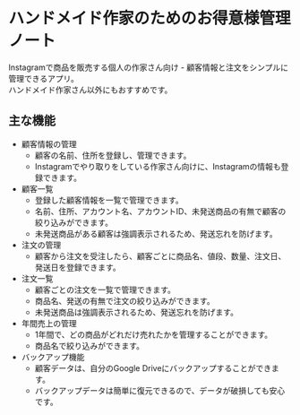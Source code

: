# ハンドメイド作家のためのお得意様管理ノート

Instagramで商品を販売する個人の作家さん向け - 顧客情報と注文をシンプルに管理できるアプリ。  
ハンドメイド作家さん以外にもおすすめです。

## 主な機能

- 顧客情報の管理
  - 顧客の名前、住所を登録し、管理できます。
  - Instagramでやり取りをしている作家さん向けに、Instagramの情報も登録できます。
- 顧客一覧
  - 登録した顧客情報を一覧で管理できます。
  - 名前、住所、アカウント名、アカウントID、未発送商品の有無で顧客の絞り込みができます。
  - 未発送商品がある顧客は強調表示されるため、発送忘れを防げます。
- 注文の管理
  - 顧客から注文を受注したら、顧客ごとに商品名、値段、数量、注文日、発送日を登録できます。
- 注文一覧
  - 顧客ごとの注文を一覧で管理できます。
  - 商品名、発送の有無で注文の絞り込みができます。
  - 未発送商品は強調表示されるため、発送忘れを防げます。
- 年間売上の管理
  - 1年間で、どの商品がどれだけ売れたかを管理することができます。
  - 商品名で絞り込みができます。
- バックアップ機能
  - 顧客データは、自分のGoogle Driveにバックアップすることができます。
  - バックアップデータは簡単に復元できるので、データが破損しても安心です。